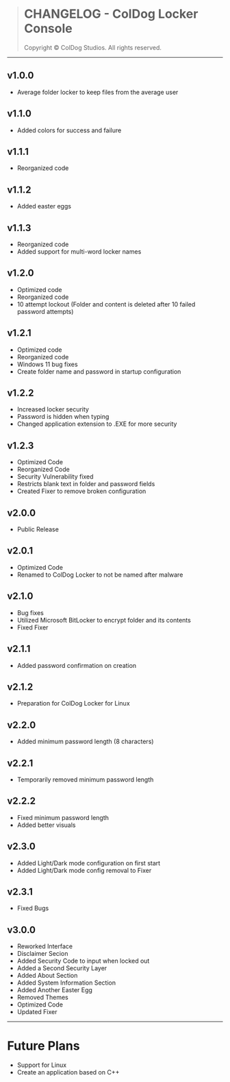 > # CHANGELOG - ColDog Locker Console
>
> Copyright © ColDog Studios. All rights reserved.


---

## v1.0.0
 - Average folder locker to keep files from the average user

## v1.1.0
 - Added colors for success and failure

## v1.1.1
 - Reorganized code

## v1.1.2
 - Added easter eggs

## v1.1.3
 - Reorganized code
 - Added support for multi-word locker names

## v1.2.0
 - Optimized code
 - Reorganized code
 - 10 attempt lockout (Folder and content is deleted after 10 failed password attempts)

## v1.2.1
 - Optimized code
 - Reorganized code
 - Windows 11 bug fixes
 - Create folder name and password in startup configuration

## v1.2.2
 - Increased locker security
 - Password is hidden when typing
 - Changed application extension to .EXE for more security

## v1.2.3
 - Optimized Code
 - Reorganized Code
 - Security Vulnerability fixed
 - Restricts blank text in folder and password fields
 - Created Fixer to remove broken configuration

## v2.0.0
 - Public Release

## v2.0.1
 - Optimized Code
 - Renamed to ColDog Locker to not be named after malware

## v2.1.0
 - Bug fixes
 - Utilized Microsoft BitLocker to encrypt folder and its contents
 - Fixed Fixer

 ## v2.1.1
 - Added password confirmation on creation

 ## v2.1.2
 - Preparation for ColDog Locker for Linux
 
 ## v2.2.0
 - Added minimum password length (8 characters) 

 ## v2.2.1
 - Temporarily removed minimum password length

 ## v2.2.2 
 - Fixed minimum password length
 - Added better visuals

## v2.3.0
- Added Light/Dark mode configuration on first start
- Added Light/Dark mode config removal to Fixer
 
## v2.3.1
 - Fixed Bugs

## v3.0.0
 - Reworked Interface
 - Disclaimer Secion
 - Added Security Code to input when locked out
 - Added a Second Security Layer
 - Added About Section
 - Added System Information Section
 - Added Another Easter Egg
 - Removed Themes
 - Optimized Code
 - Updated Fixer

---

# Future Plans
 - Support for Linux
 - Create an application based on C++
